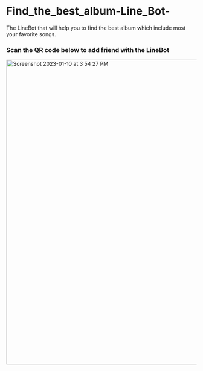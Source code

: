 # Find_the_best_album-Line_Bot-
The LineBot that will help you to find the best album which include most your favorite songs.

### Scan the QR code below to add friend with the LineBot
<img width="807" alt="Screenshot 2023-01-10 at 3 54 27 PM" src="https://user-images.githubusercontent.com/81016442/211493170-fb3ce6de-b7fa-433d-b610-3fa0ab410744.png">
